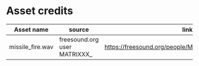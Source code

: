 # Asset credits

| Asset name | source | link |
| ----- | ----- | ----- |
| missile_fire.wav | freesound.org user MATRIXXX_ | https://freesound.org/people/MATRIXXX_/sounds/441373/ |
